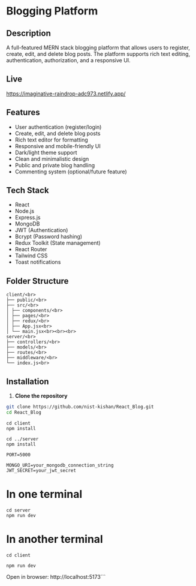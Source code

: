 # Blogging Platform

## Description
A full-featured MERN stack blogging platform that allows users to register, create, edit, and delete blog posts. The platform supports rich text editing, authentication, authorization, and a responsive UI.

## Live
https://imaginative-raindrop-adc973.netlify.app/

## Features

- User authentication (register/login)
- Create, edit, and delete blog posts
- Rich text editor for formatting
- Responsive and mobile-friendly UI
- Dark/light theme support
- Clean and minimalistic design
- Public and private blog handling
- Commenting system (optional/future feature)

## Tech Stack

- React
- Node.js
- Express.js
- MongoDB
- JWT (Authentication)
- Bcrypt (Password hashing)
- Redux Toolkit (State management)
- React Router
- Tailwind CSS
- Toast notifications

## Folder Structure

```
client/<br>
├── public/<br>
├── src/<br>
│ ├── components/<br>
│ ├── pages/<br>
│ ├── redux/<br>
│ ├── App.jsx<br>
│ └── main.jsx<br><br><br>
server/<br>
├── controllers/<br>
├── models/<br>
├── routes/<br>
├── middleware/<br>
└── index.js<br>
```

## Installation

1. **Clone the repository**

```bash
git clone https://github.com/nist-kishan/React_Blog.git
cd React_Blog
```

```
cd client
npm install
```
```
cd ../server
npm install
```

```
PORT=5000
```

```
MONGO_URI=your_mongodb_connection_string
JWT_SECRET=your_jwt_secret
```
# In one terminal
```
cd server
npm run dev
```
# In another terminal
```
cd client
```
```
npm run dev
```
Open in browser: http://localhost:5173```
